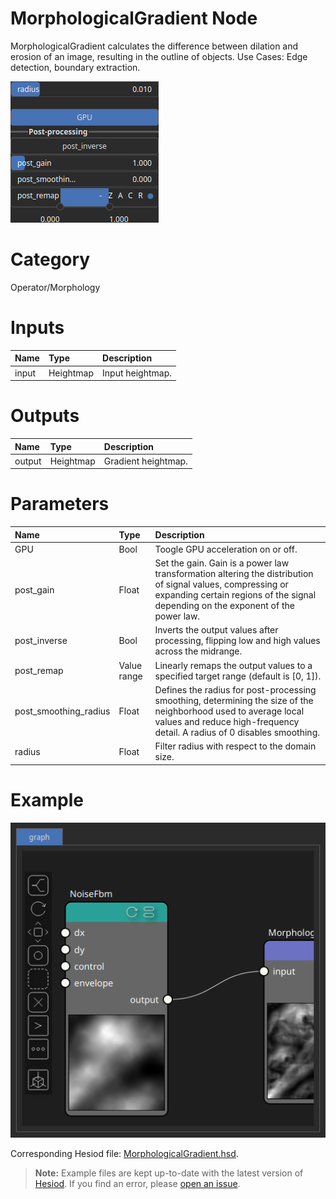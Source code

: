 
MorphologicalGradient Node
==========================


MorphologicalGradient calculates the difference between dilation and erosion of an image, resulting in the outline of objects. Use Cases: Edge detection, boundary extraction.



![img](../../images/nodes/MorphologicalGradient_settings.png)


# Category


Operator/Morphology
# Inputs

|Name|Type|Description|
| :--- | :--- | :--- |
|input|Heightmap|Input heightmap.|

# Outputs

|Name|Type|Description|
| :--- | :--- | :--- |
|output|Heightmap|Gradient heightmap.|

# Parameters

|Name|Type|Description|
| :--- | :--- | :--- |
|GPU|Bool|Toogle GPU acceleration on or off.|
|post_gain|Float|Set the gain. Gain is a power law transformation altering the distribution of signal values, compressing or expanding certain regions of the signal depending on the exponent of the power law.|
|post_inverse|Bool|Inverts the output values after processing, flipping low and high values across the midrange.|
|post_remap|Value range|Linearly remaps the output values to a specified target range (default is [0, 1]).|
|post_smoothing_radius|Float|Defines the radius for post-processing smoothing, determining the size of the neighborhood used to average local values and reduce high-frequency detail. A radius of 0 disables smoothing.|
|radius|Float|Filter radius with respect to the domain size.|

# Example


![img](../../images/nodes/MorphologicalGradient_hsd_example.png)

Corresponding Hesiod file: [MorphologicalGradient.hsd](../../examples/MorphologicalGradient.hsd). 

> **Note:** Example files are kept up-to-date with the latest version of [Hesiod](https://github.com/otto-link/Hesiod).
> If you find an error, please [open an issue](https://github.com/otto-link/Hesiod/issues).

